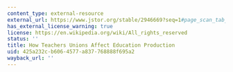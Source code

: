 ```yaml
---
content_type: external-resource
external_url: https://www.jstor.org/stable/2946669?seq=1#page_scan_tab_contents
has_external_license_warning: true
license: https://en.wikipedia.org/wiki/All_rights_reserved
status: ''
title: How Teachers Unions Affect Education Production
uid: 425a232c-b606-4577-a837-768888f695a2
wayback_url: ''
---
```

